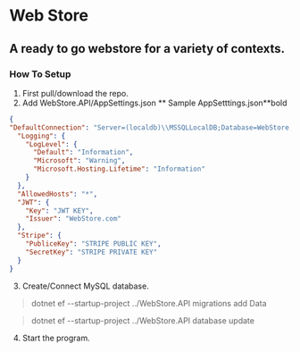 # Web Store
## A ready to go webstore for a variety of contexts. 

### How To Setup


1. First pull/download the repo.
2. Add WebStore.API/AppSettings.json
** Sample AppSetttings.json**bold

```json
{
"DefaultConnection": "Server=(localdb)\\MSSQLLocalDB;Database=WebStore;Trusted_Connection=true;  MultipleActiveResultSets=true",
  "Logging": {
    "LogLevel": {
      "Default": "Information",
      "Microsoft": "Warning",
      "Microsoft.Hosting.Lifetime": "Information"
    }
  },
  "AllowedHosts": "*",
  "JWT": {
    "Key": "JWT KEY",
    "Issuer": "WebStore.com"
  },
  "Stripe": {
    "PubliceKey": "STRIPE PUBLIC KEY",
    "SecretKey": "STRIPE PRIVATE KEY"
  }
}
```

3. Create/Connect MySQL database.
> dotnet ef --startup-project ../WebStore.API migrations add Data

> dotnet ef --startup-project ../WebStore.API database update
4. Start the program.